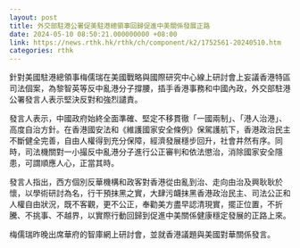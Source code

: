 ```yaml
---
layout: post
title: 外交部駐港公署促美駐港總領事回歸促進中美關係發展正路
date: 2024-05-10 08:50:21.000000000 +08:00
link: https://news.rthk.hk/rthk/ch/component/k2/1752561-20240510.htm
categories: rthk
---
```


針對美國駐港總領事梅儒瑞在美國戰略與國際研究中心線上研討會上妄議香港特區司法個案，為黎智英等反中亂港分子撐腰，插手香港事務和中國內政，外交部駐港公署發言人表示堅決反對和強烈譴責。

發言人表示，中國政府始終全面準確、堅定不移貫徹「一國兩制」、「港人治港」、高度自治方針。在香港國安法和《維護國家安全條例》保駕護航下，香港政治民主不斷健全完善，自由人權得到充分保障，經濟發展穩步回升，社會井然有序。同時，司法機關對一小撮反中亂港分子進行公正審判和依法懲治，消除國家安全隱患，可謂順應人心，正當其時。

發言人指出，西方個別反華機構和政客對香港從由亂到治、走向由治及興耿耿於懷，以學術研討為名，行干預抹黑之實，大肆污衊抹黑香港政治民主、司法公正和人權自由狀況，既不客觀，更不公正，奉勸美方盡早認清現實，擺正位置，不折騰、不挑事、不越界，以實際行動回歸到促進中美關係健康穩定發展的正路上來。

梅儒瑞昨晚出席華府的智庫網上研討會，並就香港議題與美國對華關係發言。
